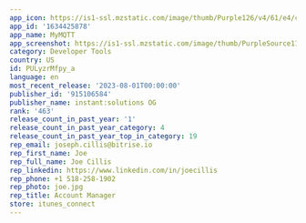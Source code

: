 ```yaml
---
app_icon: https://is1-ssl.mzstatic.com/image/thumb/Purple126/v4/61/e4/c6/61e4c6ed-133c-6971-568e-e9a886e8643d/AppIcon-0-1x_U007emarketing-0-7-0-85-220.png/1024x1024bb.png
app_id: '1634425878'
app_name: MyMQTT
app_screenshot: https://is1-ssl.mzstatic.com/image/thumb/PurpleSource116/v4/d3/7e/dd/d37edd0c-6c38-1494-b18a-4b9c40e7371e/3d89cb15-3293-4f9b-847a-94363628a6ee_Simulator_Screenshot_-_iPhone_11_Pro_Max_-_2023-07-28_at_10.31.32.png/1242x2688bb.png
category: Developer Tools
country: US
id: PULyzrMfpy_a
language: en
most_recent_release: '2023-08-01T00:00:00'
publisher_id: '915106584'
publisher_name: instant:solutions OG
rank: '463'
release_count_in_past_year: '1'
release_count_in_past_year_category: 4
release_count_in_past_year_top_in_category: 19
rep_email: joseph.cillis@bitrise.io
rep_first_name: Joe
rep_full_name: Joe Cillis
rep_linkedin: https://www.linkedin.com/in/joecillis
rep_phone: +1 518-258-1902
rep_photo: joe.jpg
rep_title: Account Manager
store: itunes_connect
---
```

